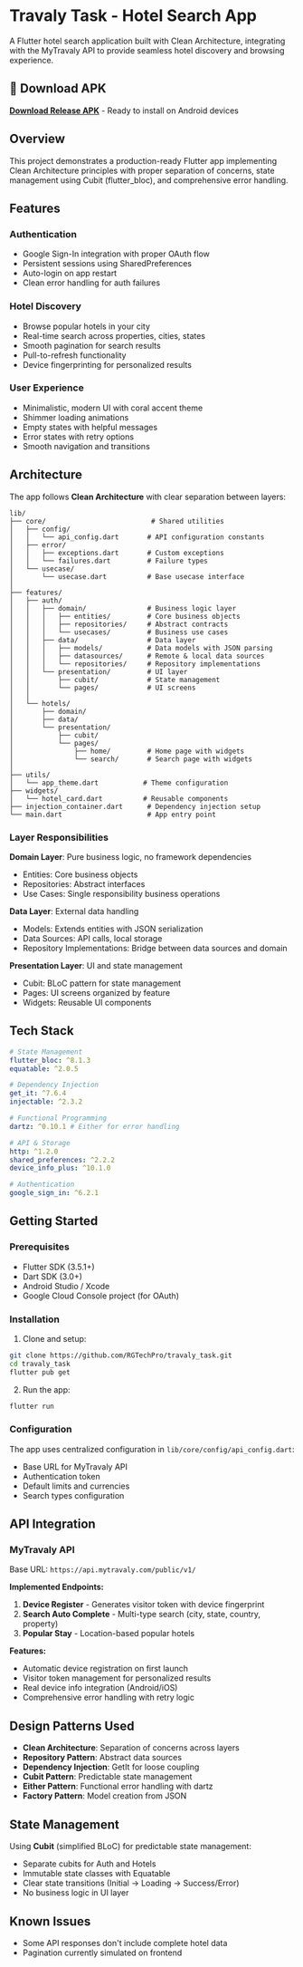 # Travaly Task - Hotel Search App

A Flutter hotel search application built with Clean Architecture, integrating with the MyTravaly API to provide seamless hotel discovery and browsing experience.

## 📱 Download APK

**[Download Release APK](https://drive.google.com/file/d/18fWZTC_G6jn1Wn3I__P7UbX17AO6MDlS/view?usp=sharing)** - Ready to install on Android devices

## Overview

This project demonstrates a production-ready Flutter app implementing Clean Architecture principles with proper separation of concerns, state management using Cubit (flutter_bloc), and comprehensive error handling.

## Features

### Authentication

- Google Sign-In integration with proper OAuth flow
- Persistent sessions using SharedPreferences
- Auto-login on app restart
- Clean error handling for auth failures

### Hotel Discovery

- Browse popular hotels in your city
- Real-time search across properties, cities, states
- Smooth pagination for search results
- Pull-to-refresh functionality
- Device fingerprinting for personalized results

### User Experience

- Minimalistic, modern UI with coral accent theme
- Shimmer loading animations
- Empty states with helpful messages
- Error states with retry options
- Smooth navigation and transitions

## Architecture

The app follows **Clean Architecture** with clear separation between layers:

```
lib/
├── core/                          # Shared utilities
│   ├── config/
│   │   └── api_config.dart       # API configuration constants
│   ├── error/
│   │   ├── exceptions.dart       # Custom exceptions
│   │   └── failures.dart         # Failure types
│   └── usecase/
│       └── usecase.dart          # Base usecase interface
│
├── features/
│   ├── auth/
│   │   ├── domain/               # Business logic layer
│   │   │   ├── entities/         # Core business objects
│   │   │   ├── repositories/     # Abstract contracts
│   │   │   └── usecases/         # Business use cases
│   │   ├── data/                 # Data layer
│   │   │   ├── models/           # Data models with JSON parsing
│   │   │   ├── datasources/      # Remote & local data sources
│   │   │   └── repositories/     # Repository implementations
│   │   └── presentation/         # UI layer
│   │       ├── cubit/            # State management
│   │       └── pages/            # UI screens
│   │
│   └── hotels/
│       ├── domain/
│       ├── data/
│       └── presentation/
│           ├── cubit/
│           └── pages/
│               ├── home/         # Home page with widgets
│               └── search/       # Search page with widgets
│
├── utils/
│   └── app_theme.dart           # Theme configuration
├── widgets/
│   └── hotel_card.dart          # Reusable components
├── injection_container.dart      # Dependency injection setup
└── main.dart                     # App entry point
```

### Layer Responsibilities

**Domain Layer**: Pure business logic, no framework dependencies

- Entities: Core business objects
- Repositories: Abstract interfaces
- Use Cases: Single responsibility business operations

**Data Layer**: External data handling

- Models: Extends entities with JSON serialization
- Data Sources: API calls, local storage
- Repository Implementations: Bridge between data sources and domain

**Presentation Layer**: UI and state management

- Cubit: BLoC pattern for state management
- Pages: UI screens organized by feature
- Widgets: Reusable UI components

## Tech Stack

```yaml
# State Management
flutter_bloc: ^8.1.3
equatable: ^2.0.5

# Dependency Injection
get_it: ^7.6.4
injectable: ^2.3.2

# Functional Programming
dartz: ^0.10.1 # Either for error handling

# API & Storage
http: ^1.2.0
shared_preferences: ^2.2.2
device_info_plus: ^10.1.0

# Authentication
google_sign_in: ^6.2.1
```

## Getting Started

### Prerequisites

- Flutter SDK (3.5.1+)
- Dart SDK (3.0+)
- Android Studio / Xcode
- Google Cloud Console project (for OAuth)

### Installation

1. Clone and setup:

```bash
git clone https://github.com/RGTechPro/travaly_task.git
cd travaly_task
flutter pub get
```

2. Run the app:

```bash
flutter run
```

### Configuration

The app uses centralized configuration in `lib/core/config/api_config.dart`:

- Base URL for MyTravaly API
- Authentication token
- Default limits and currencies
- Search types configuration

## API Integration

### MyTravaly API

Base URL: `https://api.mytravaly.com/public/v1/`

**Implemented Endpoints:**

1. **Device Register** - Generates visitor token with device fingerprint
2. **Search Auto Complete** - Multi-type search (city, state, country, property)
3. **Popular Stay** - Location-based popular hotels

**Features:**

- Automatic device registration on first launch
- Visitor token management for personalized results
- Real device info integration (Android/iOS)
- Comprehensive error handling with retry logic

## Design Patterns Used

- **Clean Architecture**: Separation of concerns across layers
- **Repository Pattern**: Abstract data sources
- **Dependency Injection**: GetIt for loose coupling
- **Cubit Pattern**: Predictable state management
- **Either Pattern**: Functional error handling with dartz
- **Factory Pattern**: Model creation from JSON

## State Management

Using **Cubit** (simplified BLoC) for predictable state management:

- Separate cubits for Auth and Hotels
- Immutable state classes with Equatable
- Clear state transitions (Initial → Loading → Success/Error)
- No business logic in UI layer


## Known Issues

- Some API responses don't include complete hotel data
- Pagination currently simulated on frontend
